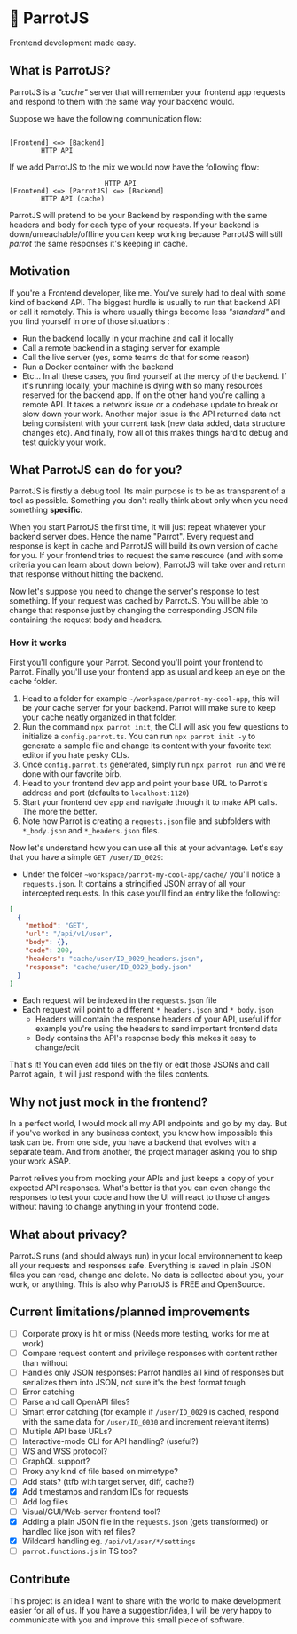 # 🦜 ParrotJS

Frontend development made easy.

## What is ParrotJS?

ParrotJS is a _"cache"_ server that will remember your frontend app requests and respond to them with the same way your backend would.

Suppose we have the following communication flow:

```text

[Frontend] <=> [Backend]
        HTTP API

```

If we add ParrotJS to the mix we would now have the following flow:

```text
                        HTTP API
[Frontend] <=> [ParrotJS] <=> [Backend]
        HTTP API (cache)

```

ParrotJS will pretend to be your Backend by responding with the same headers and body for each type of your requests. If your backend is down/unreachable/offline you can keep working because ParrotJS will still _parrot_ the same responses it's keeping in cache.

## Motivation

If you're a Frontend developer, like me. You've surely had to deal with some kind of backend API. The biggest hurdle is usually to run that backend API or call it remotely. This is where usually things become less _"standard"_ and you find yourself in one of those situations :

- Run the backend locally in your machine and call it locally
- Call a remote backend in a staging server for example
- Call the live server (yes, some teams do that for some reason)
- Run a Docker container with the backend
- Etc...
  In all these cases, you find yourself at the mercy of the backend. If it's running locally, your machine is dying with so many resources reserved for the backend app.
  If on the other hand you're calling a remote API. It takes a network issue or a codebase update to break or slow down your work.
  Another major issue is the API returned data not being consistent with your current task (new data added, data structure changes etc).
  And finally, how all of this makes things hard to debug and test quickly your work.

## What ParrotJS can do for you?

ParrotJS is firstly a debug tool. Its main purpose is to be as transparent of a tool as possible. Something you don't really think about only when you need something **specific**.

When you start ParrotJS the first time, it will just repeat whatever your backend server does. Hence the name "Parrot". Every request and response is kept in cache and ParrotJS will build its own version of cache for you. If your frontend tries to request the same resource (and with some criteria you can learn about down below), ParrotJS will take over and return that response without hitting the backend.

Now let's suppose you need to change the server's response to test something. If your request was cached by ParrotJS. You will be able to change that response just by changing the corresponding JSON file containing the request body and headers.

### How it works

First you'll configure your Parrot. Second you'll point your frontend to Parrot. Finally you'll use your frontend app as usual and keep an eye on the cache folder.

1. Head to a folder for example `~/workspace/parrot-my-cool-app`, this will be your cache server for your backend. Parrot will make sure to keep your cache neatly organized in that folder.
2. Run the command `npx parrot init`, the CLI will ask you few questions to initialize a `config.parrot.ts`. You can run `npx parrot init -y` to generate a sample file and change its content with your favorite text editor if you hate pesky CLIs.
3. Once `config.parrot.ts` generated, simply run `npx parrot run` and we're done with our favorite birb.
4. Head to your frontend dev app and point your base URL to Parrot's address and port (defaults to `localhost:1120`)
5. Start your frontend dev app and navigate through it to make API calls. The more the better.
6. Note how Parrot is creating a `requests.json` file and subfolders with `*_body.json` and `*_headers.json` files.

Now let's understand how you can use all this at your advantage. Let's say that you have a simple `GET /user/ID_0029`:

- Under the folder `~workspace/parrot-my-cool-app/cache/` you'll notice a `requests.json`. It contains a stringified JSON array of all your intercepted requests. In this case you'll find an entry like the following:

```json
[
  {
    "method": "GET",
    "url": "/api/v1/user",
    "body": {},
    "code": 200,
    "headers": "cache/user/ID_0029_headers.json",
    "response": "cache/user/ID_0029_body.json"
  }
]
```

- Each request will be indexed in the `requests.json` file
- Each request will point to a different `*_headers.json` and `*_body.json`
  - Headers will contain the response headers of your API, useful if for example you're using the headers to send important frontend data
  - Body contains the API's response body this makes it easy to change/edit

That's it! You can even add files on the fly or edit those JSONs and call Parrot again, it will just respond with the files contents.

## Why not just mock in the frontend?

In a perfect world, I would mock all my API endpoints and go by my day. But if you've worked in any business context, you know how impossible this task can be. From one side, you have a backend that evolves with a separate team. And from another, the project manager asking you to ship your work ASAP.

Parrot relives you from mocking your APIs and just keeps a copy of your expected API responses. What's better is that you can even change the responses to test your code and how the UI will react to those changes without having to change anything in your frontend code.

## What about privacy?

ParrotJS runs (and should always run) in your local environnement to keep all your requests and responses safe. Everything is saved in plain JSON files you can read, change and delete. No data is collected about you, your work, or anything. This is also why ParrotJS is FREE and OpenSource.

## Current limitations/planned improvements

- [ ] Corporate proxy is hit or miss (Needs more testing, works for me at work)
- [ ] Compare request content and privilege responses with content rather than without
- [ ] Handles only JSON responses: Parrot handles all kind of responses but serializes them into JSON, not sure it's the best format tough
- [ ] Error catching
- [ ] Parse and call OpenAPI files?
- [ ] Smart error catching (for example if `/user/ID_0029` is cached, respond with the same data for `/user/ID_0030` and increment relevant items)
- [ ] Multiple API base URLs?
- [ ] Interactive-mode CLI for API handling? (useful?)
- [ ] WS and WSS protocol?
- [ ] GraphQL support?
- [ ] Proxy any kind of file based on mimetype?
- [ ] Add stats? (ttfb with target server, diff, cache?)
- [x] Add timestamps and random IDs for requests
- [ ] Add log files
- [ ] Visual/GUI/Web-server frontend tool?
- [x] Adding a plain JSON file in the `requests.json` (gets transformed) or handled like json with ref files?
- [x] Wildcard handling eg. `/api/v1/user/*/settings`
- [ ] `parrot.functions.js` in TS too?

## Contribute

This project is an idea I want to share with the world to make development easier for all of us. If you have a suggestion/idea, I will be very happy to communicate with you and improve this small piece of software.
